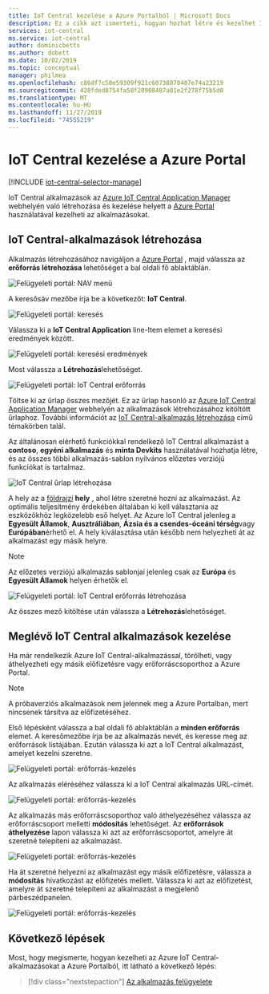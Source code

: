 ```yaml
---
title: IoT Central kezelése a Azure Portalból | Microsoft Docs
description: Ez a cikk azt ismerteti, hogyan hozhat létre és kezelhet IoT Central-alkalmazásokat a Azure Portal.
services: iot-central
ms.service: iot-central
author: dominicbetts
ms.author: dobett
ms.date: 10/02/2019
ms.topic: conceptual
manager: philmea
ms.openlocfilehash: c86df7c50e59309f921c60738870407e74a23219
ms.sourcegitcommit: 428fded8754fa58f20908487a81e2f278f75b5d0
ms.translationtype: MT
ms.contentlocale: hu-HU
ms.lasthandoff: 11/27/2019
ms.locfileid: "74555219"
---
```

# <a name="manage-iot-central-from-the-azure-portal"></a>IoT Central kezelése a Azure Portal

[!INCLUDE [iot-central-selector-manage](../../../includes/iot-central-selector-manage.md)]

IoT Central alkalmazások az [Azure IoT Central Application Manager](https://aka.ms/iotcentral) webhelyén való létrehozása és kezelése helyett a [Azure Portal](https://portal.azure.com) használatával kezelheti az alkalmazásokat.

## <a name="create-iot-central-applications"></a>IoT Central-alkalmazások létrehozása

Alkalmazás létrehozásához navigáljon a [Azure Portal](https://ms.portal.azure.com) , majd válassza az **erőforrás létrehozása** lehetőséget a bal oldali fő ablaktáblán.

![Felügyeleti portál: NAV menü](media/howto-manage-iot-central-from-portal/image0.png)

A keresősáv mezőbe írja be a következőt: **IoT Central**.

![Felügyeleti portál: keresés](media/howto-manage-iot-central-from-portal/image0a1.png)

Válassza ki a **IoT Central Application** line-Item elemet a keresési eredmények között.

![Felügyeleti portál: keresési eredmények](media/howto-manage-iot-central-from-portal/image0b1.png)

Most válassza a **Létrehozás**lehetőséget.

![Felügyeleti portál: IoT Central erőforrás](media/howto-manage-iot-central-from-portal/image0c1.png)

Töltse ki az űrlap összes mezőjét. Ez az űrlap hasonló az [Azure IoT Central Application Manager](https://aka.ms/iotcentral) webhelyén az alkalmazások létrehozásához kitöltött űrlaphoz. További információt az [IoT Central-alkalmazás létrehozása](quick-deploy-iot-central.md) című témakörben talál.

Az általánosan elérhető funkciókkal rendelkező IoT Central alkalmazást a **contoso**, **egyéni alkalmazás** és **minta Devkits** használatával hozhatja létre, és az összes többi alkalmazás-sablon nyilvános előzetes verziójú funkciókat is tartalmaz.

![IoT Central űrlap létrehozása](media/howto-manage-iot-central-from-portal/image6a.png)

A hely az a [földrajzi](https://azure.microsoft.com/global-infrastructure/geographies/) **hely** , ahol létre szeretné hozni az alkalmazást. Az optimális teljesítmény érdekében általában ki kell választania az eszközökhöz legközelebb eső helyet. Az Azure IoT Central jelenleg a **Egyesült Államok**, **Ausztráliában**, **Ázsia és a csendes-óceáni térség**vagy **Európában**érhető el.  A hely kiválasztása után később nem helyezheti át az alkalmazást egy másik helyre.

> [!NOTE]
> Az előzetes verziójú alkalmazás sablonjai jelenleg csak az **Európa** és **Egyesült Államok** helyen érhetők el.

![Felügyeleti portál: IoT Central erőforrás létrehozása](media/howto-manage-iot-central-from-portal/image1a.png)  

Az összes mező kitöltése után válassza a **Létrehozás**lehetőséget.

## <a name="manage-existing-iot-central-applications"></a>Meglévő IoT Central alkalmazások kezelése

Ha már rendelkezik Azure IoT Central-alkalmazással, törölheti, vagy áthelyezheti egy másik előfizetésre vagy erőforráscsoporthoz a Azure Portal.

> [!NOTE]
> A próbaverziós alkalmazások nem jelennek meg a Azure Portalban, mert nincsenek társítva az előfizetéséhez.

Első lépésként válassza a bal oldali fő ablaktáblán a **minden erőforrás** elemet. A keresőmezőbe írja be az alkalmazás nevét, és keresse meg az erőforrások listájában. Ezután válassza ki azt a IoT Central alkalmazást, amelyet kezelni szeretne.

![Felügyeleti portál: erőforrás-kezelés](media/howto-manage-iot-central-from-portal/image2a.png)

Az alkalmazás eléréséhez válassza ki a IoT Central alkalmazás URL-címét.

![Felügyeleti portál: erőforrás-kezelés](media/howto-manage-iot-central-from-portal/image3.png)

Az alkalmazás más erőforráscsoporthoz való áthelyezéséhez válassza az erőforráscsoport melletti **módosítás** lehetőséget. Az **erőforrások áthelyezése** lapon válassza ki azt az erőforráscsoportot, amelyre át szeretné telepíteni az alkalmazást.

![Felügyeleti portál: erőforrás-kezelés](media/howto-manage-iot-central-from-portal/image4a.png)

Ha át szeretné helyezni az alkalmazást egy másik előfizetésre, válassza a **módosítás** hivatkozást az előfizetés mellett. Válassza ki azt az előfizetést, amelyre át szeretné telepíteni az alkalmazást a megjelenő párbeszédpanelen.

![Felügyeleti portál: erőforrás-kezelés](media/howto-manage-iot-central-from-portal/image5a.png)

## <a name="next-steps"></a>Következő lépések

Most, hogy megismerte, hogyan kezelheti az Azure IoT Central-alkalmazásokat a Azure Portalból, itt látható a következő lépés:

> [!div class="nextstepaction"]
> [Az alkalmazás felügyelete](howto-administer.md)
